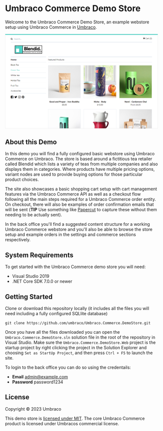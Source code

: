 # Umbraco Commerce Demo Store

Welcome to the Umbraco Commerce Demo Store, an example webstore setup using Umbraco Commerce in [Umbraco](https://umbraco.com).

![Screenshot](assets/screenshot.png)

## About this Demo

In this demo you will find a fully configured basic webstore using Umbraco Commerce on Umbraco. The store is based around a fictitious tea retailer called Blendid which lists a variety of teas from multiple companies and also displays them in categories. Where products have multiple pricing options, variant nodes are used to provide buying options for those particular product choices.

The site also showcases a basic shopping cart setup with cart management features via the Umbraco Commerce API as well as a checkout flow following all the main steps required for a Umbraco Commerce order entity. On checkout, there will also be examples of order confirmation emails that will be sent (**TIP** Use something like [Papercut](https://github.com/ChangemakerStudios/Papercut) to capture these without them needing to be actually sent).

In the back office you'll find a suggested content structure for a working Umbraco Commerce webstore and you'll also be able to browse the store setup and example orders in the settings and commerce sections respectively.

## System Requirements

To get started with the Umbraco Commerce demo store you will need:

* Visual Studio 2019
* .NET Core SDK 7.0.0 or newer

## Getting Started

Clone or download this repository locally (it includes all the files you will need including a fully configured SQLlite database)

````
git clone https://github.com/umbraco/Umbraco.Commerce.DemoStore.git
````

Once you have all the files downloaded you can open the `Umbraco.Commerce.DemoStore.sln` solution file in the root of the repository in Visual Studio. Make sure the `Umbraco.Commerce.DemoStore.Web` project is the startup project by right clicking the project in the Solution Explorer and choosing `Set as StartUp Project`, and then press `Ctrl + F5` to launch the site.

To login to the back office you can do so using the credentails:

* **Email** admin@example.com
* **Password** password1234


## License

Copyright © 2023 Umbraco

This demo store is [licensed under MIT](LICENSE.md). The core Umbraco Commerce product is licensed under Umbracos commercial license.

